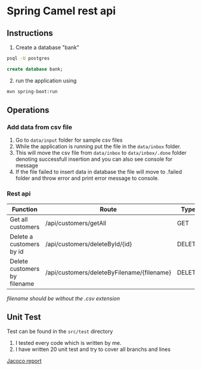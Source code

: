 # Spring Camel rest api

## Instructions

1. Create a database "bank"

```bash
psql -U postgres
```

```sql
create database bank;
```

2. run the application using

```bash
mvn spring-boot:run
```

## Operations

### Add data from csv file

1. Go to `data/input` folder for sample csv files
2. While the application is running put the file in the `data/inbox` folder.
3. This will move the csv file from `data/inbox` to `data/inbox/.done` folder denoting successfull insertion and you can also see console for message
4. If the file failed to insert data in database the file will move to .failed folder and throw error and print error message to console.

### Rest api

| Function                     | Route                                      | Type   | Return                            |
| ---------------------------- | ------------------------------------------ | ------ | --------------------------------- |
| Get all customers            | /api/customers/getAll                      | GET    | Customers[]                       |
| Delete a customers by id     | /api/customers/deleteById/{id}             | DELETE | Customer                          |
| Delete customers by filename | /api/customers/deleteByFilename/{filename} | DELETE | String denoting customers deleted |

_filename should be without the .csv extension_

## Unit Test

Test can be found in the `src/test` directory

1. I tested every code which is written by me.
2. I have written 20 unit test and try to cover all branchs and lines

<a href="https://github.com/rishavmngo/Spring-boot-camel-csv-rest-api/target/site/jacoco/index.html">Jacoco report</a>
